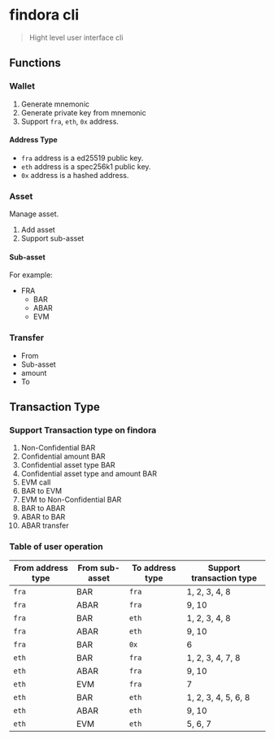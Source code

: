 # findora cli

> Hight level user interface cli

## Functions

### Wallet

1. Generate mnemonic
2. Generate private key from mnemonic
3. Support `fra`, `eth`, `0x` address.

#### Address Type

- `fra` address is a ed25519 public key.
- `eth` address is a spec256k1 public key.
- `0x` address is a hashed address.

### Asset

Manage asset.

1. Add asset
2. Support sub-asset

#### Sub-asset

For example:

- FRA
   - BAR
   - ABAR
   - EVM

### Transfer

- From
- Sub-asset
- amount
- To


## Transaction Type

### Support Transaction type on findora

1. Non-Confidential BAR
2. Confidential amount BAR
3. Confidential asset type BAR
4. Confidential asset type and amount BAR
5. EVM call
6. BAR to EVM
7. EVM to Non-Confidential BAR
8. BAR to ABAR
9. ABAR to BAR
10. ABAR transfer

### Table of user operation

| From address type | From sub-asset | To address type | Support transaction type |
| - | - | - | - |
| `fra` | BAR | `fra` | 1, 2, 3, 4, 8 |
| `fra` | ABAR | `fra` | 9, 10 |
| `fra` | BAR | `eth` | 1, 2, 3, 4, 8 |
| `fra` | ABAR | `eth` | 9, 10 |
| `fra` | BAR | `0x` | 6 |
| `eth` | BAR | `fra` | 1, 2, 3, 4, 7, 8 |
| `eth` | ABAR | `fra` | 9, 10 |
| `eth` | EVM | `fra` | 7 |
| `eth` | BAR | `eth` | 1, 2, 3, 4, 5, 6, 8 |
| `eth` | ABAR | `eth` | 9, 10 |
| `eth` | EVM | `eth` | 5, 6, 7 |




